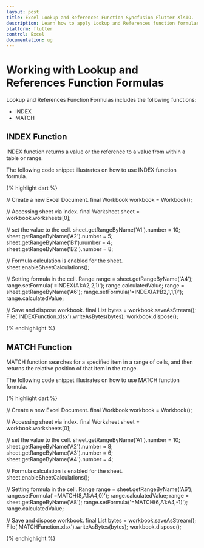 ```yaml
---
layout: post
title: Excel Lookup and References Function Syncfusion Flutter XlsIO.
description: Learn how to apply Lookup and References function formulas and to calculate value in the cells of Excel worksheet using Syncfusion Flutter XlsIO. 
platform: flutter
control: Excel
documentation: ug
---
```


# Working with Lookup and References Function Formulas

Lookup and References Function Formulas includes the following functions:

* INDEX
* MATCH

## INDEX Function

INDEX function returns a value or the reference to a value from within a table or range.

The following code snippet illustrates on how to use INDEX function formula.

{% highlight dart %}

// Create a new Excel Document.
final Workbook workbook = Workbook();

// Accessing sheet via index.
final Worksheet sheet = workbook.worksheets[0];

// set the value to the cell.
sheet.getRangeByName('A1').number = 10;
sheet.getRangeByName('A2').number = 5;
sheet.getRangeByName('B1').number = 4;
sheet.getRangeByName('B2').number = 8;

// Formula calculation is enabled for the sheet.
sheet.enableSheetCalculations();

// Setting formula in the cell.
Range range = sheet.getRangeByName('A4');
range.setFormula('=INDEX(A1:A2,2,1)');
range.calculatedValue;
range = sheet.getRangeByName('A6');
range.setFormula('=INDEX(A1:B2,1,1,1)');
range.calculatedValue;

// Save and dispose workbook.
final List<int> bytes = workbook.saveAsStream();
File('INDEXFunction.xlsx').writeAsBytes(bytes);
workbook.dispose();

{% endhighlight %}

## MATCH Function

MATCH function searches for a specified item in a range of cells, and then returns the relative position of that item in the range.

The following code snippet illustrates on how to use MATCH function formula.

{% highlight dart %}


// Create a new Excel Document.
final Workbook workbook = Workbook();

// Accessing sheet via index.
final Worksheet sheet = workbook.worksheets[0];

// set the value to the cell.
sheet.getRangeByName('A1').number = 10;
sheet.getRangeByName('A2').number = 8;
sheet.getRangeByName('A3').number = 6;
sheet.getRangeByName('A4').number = 4;

// Formula calculation is enabled for the sheet.
sheet.enableSheetCalculations();

// Setting formula in the cell.
Range range = sheet.getRangeByName('A6');
range.setFormula('=MATCH(8,A1:A4,0)');
range.calculatedValue;
range = sheet.getRangeByName('A8');
range.setFormula('=MATCH(6,A1:A4,-1)');
range.calculatedValue;

// Save and dispose workbook.
final List<int> bytes = workbook.saveAsStream();
File('MATCHFunction.xlsx').writeAsBytes(bytes);
workbook.dispose();

{% endhighlight %}



